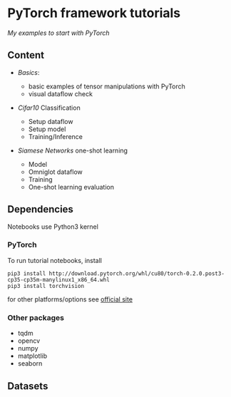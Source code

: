 # PyTorch framework tutorials

*My examples to start with PyTorch*

## Content

- *Basics*: 
    - basic examples of tensor manipulations with PyTorch
    - visual dataflow check

- *Cifar10* Classification 
    - Setup dataflow
    - Setup model
    - Training/Inference
   
- *Siamese Networks* one-shot learning
    - Model
    - Omniglot dataflow
    - Training 
    - One-shot learning evaluation

## Dependencies

Notebooks use Python3 kernel

### PyTorch
To run tutorial notebooks, install 
```
pip3 install http://download.pytorch.org/whl/cu80/torch-0.2.0.post3-cp35-cp35m-manylinux1_x86_64.whl
pip3 install torchvision
```
for other platforms/options see [official site](pytorch.org)

### Other packages

- tqdm
- opencv 
- numpy
- matplotlib
- seaborn

## Datasets 